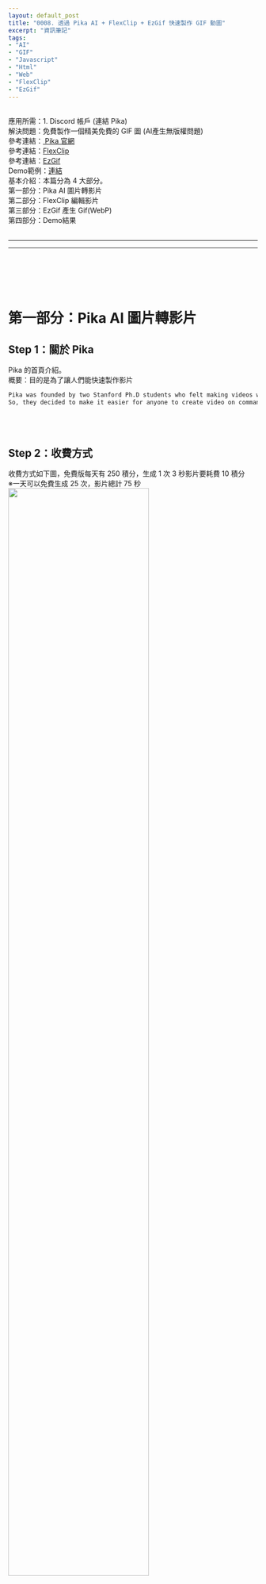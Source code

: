 ```yaml
---
layout: default_post
title: "0008. 透過 Pika AI + FlexClip + EzGif 快速製作 GIF 動圖"
excerpt: "資訊筆記"
tags:
- "AI"
- "GIF"
- "Javascript"
- "Html"
- "Web"
- "FlexClip"
- "EzGif"
---
```


<div class="summary">
<br/>應用所需：1. Discord 帳戶 (連結 Pika)
<br/>解決問題：免費製作一個精美免費的 GIF 圖 (AI產生無版權問題)
<br/>參考連結：<a href="https://pika.art/home"> Pika 官網</a>
<br/>參考連結：<a href="https://www.flexclip.com/">FlexClip</a>
<br/>參考連結：<a href="https://ezgif.com/resize/">EzGif</a>
<br/>Demo範例：<a href="https://gotoa1234.github.io/example/Infomation/PikaAIGifToWebPExample.html">連結</a>
<br/>基本介紹：本篇分為 4 大部分。
<br/>第一部分：Pika AI 圖片轉影片
<br/>第二部分：FlexClip 編輯影片
<br/>第三部分：EzGif 產生 Gif(WebP)
<br/>第四部分：Demo結果

</div>
<div class="title">
    <br/><hr class="titleinner">
	<span></span>
	<hr class="titleinner"><br/>
</div>

<br/><br/>

<h1>第一部分：Pika AI 圖片轉影片</h1>

<h2>Step 1：關於 Pika </h2>
Pika 的首頁介紹。
<br/>概要：目的是為了讓人們能快速製作影片

``` Markdown
Pika was founded by two Stanford Ph.D students who felt making videos was too damn hard. 
So, they decided to make it easier for anyone to create video on command.
```

<br/><br/>


<h2>Step 2：收費方式</h2>
收費方式如下圖，免費版每天有 250 積分，生成 1 次 3 秒影片要耗費 10 積分
<br/>※一天可以免費生成 25 次，影片總計 75 秒
<br/> <img src="/assets/image/Infomation/2024_04_21/001-2.jpg" width="75%" height="75%" />
<br/><br/>

<h2>Step 3：準備一張圖</h2>
這是用 Stable Diffusion 製作的機器人圖，目標是產生跳舞的影片
<br/> <img src="/assets/image/Infomation/2024_04_21/001.png" width="75%" height="75%" />
<br/><br/>

<h2>Step 4：進入 Pika 官網</h2>
進入官網後 -> 連到 Discord 
<br/> <img src="/assets/image/Infomation/2024_04_21/001.jpg" width="75%" height="75%" />
<br/><br/>

<h2>Step 5：進入 Discord</h2>
1. 左邊選擇 Pika 的群 -> 2. 10個組中任選進入
<br/> <img src="/assets/image/Infomation/2024_04_21/002.jpg" width="75%" height="75%" />
<br/><br/>

<h2>Step 6：輸入 Prompt - 1</h2>
右下角可以輸入 Prompt -> 起手輸入 \ 字符開始
<br/> <img src="/assets/image/Infomation/2024_04_21/003.jpg" width="75%" height="75%" />
<br/><br/>

<h2>Step 7：輸入 Prompt - 2</h2>
增加 image 圖片，滑鼠點擊上傳
<br/> <img src="/assets/image/Infomation/2024_04_21/004.jpg" width="75%" height="75%" />
<br/><br/>

<h2>Step 8：執行 Prompt</h2>
上傳後，按下執行
<br/> <img src="/assets/image/Infomation/2024_04_21/006.jpg" width="75%" height="75%" />
<br/><br/>

<h2>Step 9：等待產生</h2>
會得到系統的一個回覆，接著等待
<br/> <img src="/assets/image/Infomation/2024_04_21/007.jpg" width="75%" height="75%" />
<br/><br/>

<h2>Step 10：產生影片</h2>
最後可以得到 3 秒影片
<br/> <img src="/assets/image/Infomation/2024_04_21/008-1.jpg" width="75%" height="75%" />

<br/> 下載後，得到 1 個 .mp4 影片
<br/> <img src="/assets/image/Infomation/2024_04_21/008.jpg" width="75%" height="75%" />
<br/><br/>



<h1>第二部分：FlexClip 編輯影片</h1>

<h2>Step 1：關於 FlexClip </h2>
FlexClip 的首頁介紹。
<br/>概要：使用 FlexClip 輕鬆實現線上影片編輯和創作
<br/> <img src="/assets/image/Infomation/2024_04_21/009.jpg" width="75%" height="75%" />
<br/><br/>

<h2>Step 2：收費方式</h2>
收費方式如下圖，免費版最多可以剪 10 分鐘影片，製作 GIF 是很堪用
<br/>※免費版會有浮水印
<br/> <img src="/assets/image/Infomation/2024_04_21/009-2.jpg" width="75%" height="75%" />
<br/><br/>

<h2>Step 3：登入 FlexClip - 1</h2>
右上角 -> Sign Up 進行登入
<br/> <img src="/assets/image/Infomation/2024_04_21/010.jpg" width="50%" height="50%" />
<br/><br/>

<h2>Step 4：登入 FlexClip - 2</h2>
可以直接用 Google 帳戶進行登入
<br/> <img src="/assets/image/Infomation/2024_04_21/011.jpg" width="50%" height="50%" />
<br/><br/>

<h2>Step 5：上傳影片 - 1</h2>
進入後選擇上傳影片
<br/> <img src="/assets/image/Infomation/2024_04_21/012.jpg" width="75%" height="75%" />
<br/><br/>

<h2>Step 6：上傳影片 - 2</h2>
上傳後 -> 滑鼠拖曳到下方的時間軸
<br/> <img src="/assets/image/Infomation/2024_04_21/013.jpg" width="75%" height="75%" />
<br/><br/>

<h2>Step 7：拖曳 2 份影片</h2>
如果只有一份影片，會有不連貫性的問題，因此要拖曳 2 份影片
<br/> <img src="/assets/image/Infomation/2024_04_21/014.jpg" width="75%" height="75%" />
<br/><br/>

<h2>Step 8：倒轉影片</h2>
後半段的影片進行倒轉：
<br/> <img src="/assets/image/Infomation/2024_04_21/015.jpg" width="75%" height="75%" />
<br/>倒轉影片過程：
<br/> <img src="/assets/image/Infomation/2024_04_21/015-2.jpg" width="75%" height="75%" />
<br/><br/>

<h2>Step 9：裁剪影片</h2>
再將兩份影片去頭、去尾
<br/>※可以依照自己的需求，若 GIF 想要持續久的動作，可以省略此步驟
<br/> <img src="/assets/image/Infomation/2024_04_21/016.jpg" width="75%" height="75%" />
<br/><br/>

<h2>Step 10：裁剪影片 - 完成</h2>
最後產生 3 秒的影片
<br/> <img src="/assets/image/Infomation/2024_04_21/017.jpg" width="75%" height="75%" />
<br/><br/>

<h2>Step 11：輸出影片 - GIF</h2>
右上角選擇輸出 GIF
<br/> <img src="/assets/image/Infomation/2024_04_21/018.jpg" width="40%" height="40%" />
<br/><br/>

<h2>Step 12：輸出影片 - 完成</h2>
完成後，可以看到 GIF 的 3 秒 480p 的檔案要 4MB 如果放在網站使用會是嚴重的效能問題
<br/> <img src="/assets/image/Infomation/2024_04_21/019.jpg" width="75%" height="75%" />
<br/><br/>


<h1>第三部分：EzGif 產生 Gif</h1>

<h2>Step 1：關於 EzGif </h2>
EzGif 的首頁介紹。
<br/>概要：免費編輯各種影片、圖檔

```
Ezgif.com is a simple, free online GIF maker and toolset for basic animated image editing.
Here you can create, edit and convert GIF, APNG, WebP, MNG and AVIF animations.
```

<br/><br/>

<h2>Step 2：編輯 WebP - 1</h2>
右上角 WebP -> GIF To WebP -> 選擇檔案上傳 -> 執行 Upload
<br/><a href="https://zh.wikipedia.org/zh-tw/WebP">WebP</a>：目標是在減少檔案大小的同時，達到和JPEG、PNG、GIF格式相同的圖片品質，
<br/>相較於 GIF 是更強大的壓縮技術
<br/> <img src="/assets/image/Infomation/2024_04_21/020.jpg" width="75%" height="75%" />
<br/><br/>

<h2>Step 3：編輯 WebP - 2</h2>
上傳後，會出現資訊原始是 4MB 左右，點擊轉換
<br/> <img src="/assets/image/Infomation/2024_04_21/021.jpg" width="75%" height="75%" />
<br/><br/>

<h2>Step 4：編輯 WebP - 完成</h2>
可以看到 WebP 已經減少 40% 使用量，再進一步優化選擇 Optimize
<br/> <img src="/assets/image/Infomation/2024_04_21/022.jpg" width="75%" height="75%" />
<br/><br/>

<h2>Step 5：進一步優化</h2>
依照需要選擇 Quality 越低壓縮效果越好，畫質越差
<br/> <img src="/assets/image/Infomation/2024_04_21/023.jpg" width="75%" height="75%" />
<br/><br/>

<h2>Step 6：優化完成</h2>
最終得到約 700KB 的 WebP 檔案
<br/> <img src="/assets/image/Infomation/2024_04_21/024.jpg" width="75%" height="75%" />
<br/><br/>

<h1>第四部分：Demo結果</h1>

<h2>Step 1：Demo結果</h2>
WebP 適合用於網頁上，可以透過連結看到最終產生的 GIF (實際上是 WebP 但用戶分辨不出來)
<a href="https://gotoa1234.github.io/example/Infomation/PikaAIGifToWebPExample.html">Demo</a>
<br/>
<br/><br/>
